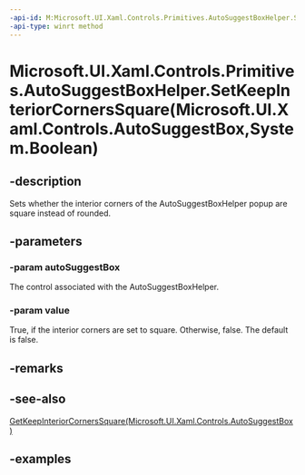 ```yaml
---
-api-id: M:Microsoft.UI.Xaml.Controls.Primitives.AutoSuggestBoxHelper.SetKeepInteriorCornersSquare(Microsoft.UI.Xaml.Controls.AutoSuggestBox,System.Boolean)
-api-type: winrt method
---
```


# Microsoft.UI.Xaml.Controls.Primitives.AutoSuggestBoxHelper.SetKeepInteriorCornersSquare(Microsoft.UI.Xaml.Controls.AutoSuggestBox,System.Boolean)

<!--
public static void SetKeepInteriorCornersSquare (Microsoft.UI.Xaml.Controls.AutoSuggestBox autoSuggestBox, bool value);
-->

## -description

Sets whether the interior corners of the AutoSuggestBoxHelper popup are square instead of rounded.

## -parameters

### -param autoSuggestBox

The control associated with the AutoSuggestBoxHelper.

### -param value

True, if the interior corners are set to square. Otherwise, false. The default is false.

## -remarks

## -see-also

[GetKeepInteriorCornersSquare(Microsoft.UI.Xaml.Controls.AutoSuggestBox)](autosuggestboxhelper_getkeepinteriorcornerssquare_451587868.md)

## -examples
